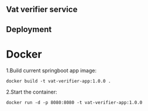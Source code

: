 ## Vat verifier service

## Deployment
# Docker
1.Build current springboot app image:
```
docker build -t vat-verifier-app:1.0.0 .
```
2.Start the container:

```
docker run -d -p 8080:8080 -t vat-verifier-app:1.0.0
```
